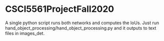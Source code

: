 # CSCI5561ProjectFall2020

A single python script runs both networks and computes the IoUs. Just run hand_object_processing/hand_object_processing.py and it outputs to text files in images_det.

